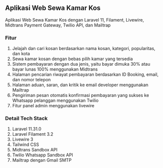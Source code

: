## Aplikasi Web Sewa Kamar Kos 

Aplikasi Web Sewa Kamar Kos dengan Laravel 11, Filament, Livewire, Midtrans Payment Gateway, Twilio API, dan Mailtrap


### Fitur
1. Jelajah dan cari kosan berdasarkan nama kosan, kategori, popularitas, dan kota
2. Sewa kamar kosan dengan bebas pilih kamar yang tersedia
3. Sistem pembayaran dengan dua jenis, yaitu bayar dimuka 30% atau bayar lunas 100% menggunakan Midtrans
4. Halaman pencarian riwayat pembayaran berdasarkan ID Booking, email, dan nomor telepon
5. Halaman aduan, saran, dan kritik ke email developer menggunakan Mailtrap
6. Pengiriman pesan otomatis konfirmasi pembayaran yang sukses ke Whatsapp pelanggan menggunakan Twilio
7. Fitur panel admin menggunakan livewire

### Detail Tech Stack
1. Laravel 11.31.0
2. Laravel Filament 3.2
3. Livewire 3
4. Tailwind CSS
5. Midtrans Sandbox API 
6. Twilio Whatsapp Sandbox API
7. Mailtrap dengan Gmail SMTP
